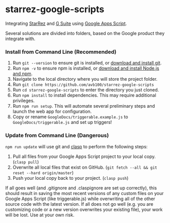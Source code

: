 # starrez-google-scripts

Integrating [StarRez](https://www.starrez.com/) and [G Suite](https://gsuite.google.com/) using [Google Apps Script](https://developers.google.com/apps-script/).

Several solutions are divided into folders, based on the Google product they integrate with.

### Install from Command Line (Recommended)

1. Run `git --version` to ensure git is installed, or [download and install git](https://git-scm.com/downloads).
2. Run `npm -v` to ensure npm is installed, or [download and install Node.js and npm](https://www.npmjs.com/get-npm).
3. Navigate to the local directory where you will store the project folder.
4. Run `git clone https://github.com/avb100/starrez-google-scripts`
5. Run `cd starrez-google-scripts` to enter the directory you just cloned.
6. Run `npm install` to install dependencies. This may require additional privileges.
7. Run `npm run setup`. This will automate several preliminary steps and launch the web app for configuration.
8. Copy or rename `GoogleDocs/triggerable.example.js` to `GoogleDocs/triggerable.js` and set up triggers!

### Update from Command Line (Dangerous)

`npm run update` will use git and [clasp](https://developers.google.com/apps-script/guides/clasp) to perform the following steps:

1. Pull all files from your Google Apps Script project to your local copy. (`clasp pull`)
2. Overwrite all local files that exist on GitHub. (`git fetch --all && git reset --hard origin/master`)
3. Push your local copy back to your project. (`clasp push`)

If all goes well (and .gitignore and .claspignore are set up correctly), this should result in saving the most recent versions of any custom files on your Google Apps Script (like triggerable.js) while overwriting all of the other source code with the latest version. If all does not go well (e.g. you are customizing code or a new version overwrites your existing file), your work will be lost. Use at your own risk.
